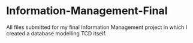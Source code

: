 # Information-Management-Final

All files submitted for my final Information Management project in which I created a database modelling TCD itself.
